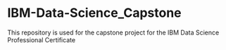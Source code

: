# IBM-Data-Science_Capstone
This repository is used for the capstone project for the IBM Data Science Professional Certificate
